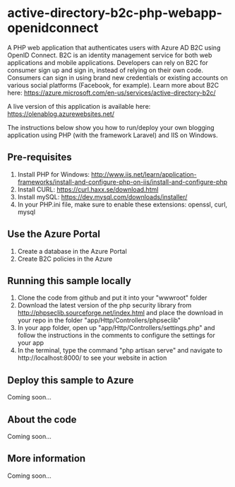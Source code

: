 # active-directory-b2c-php-webapp-openidconnect
A PHP web application that authenticates users with Azure AD B2C using OpenID Connect. B2C is an identity management service for both web applications and mobile applications. Developers can rely on B2C for consumer sign up and sign in, instead of relying on their own code. Consumers can sign in using brand new credentials or existing accounts on various social platforms (Facebook, for example). Learn more about B2C here: https://azure.microsoft.com/en-us/services/active-directory-b2c/

A live version of this application is available here: https://olenablog.azurewebsites.net/ 

The instructions below show you how to run/deploy your own blogging application using PHP (with the framework Laravel) and IIS on Windows.

## Pre-requisites
1. Install PHP for Windows: http://www.iis.net/learn/application-frameworks/install-and-configure-php-on-iis/install-and-configure-php
2. Install CURL: https://curl.haxx.se/download.html
3. Install mySQL: https://dev.mysql.com/downloads/installer/
4. In your PHP.ini file, make sure to enable these extensions: openssl, curl, mysql

## Use the Azure Portal
1. Create a database in the Azure Portal
2. Create B2C policies in the Azure 

## Running this sample locally
1. Clone the code from github and put it into your "wwwroot" folder
2. Download the latest version of the php security library from http://phpseclib.sourceforge.net/index.html and place the download in your repo in the folder "app/Http/Controllers/phpseclib"
3. In your app folder, open up "app/Http/Controllers/settings.php" and follow the instructions in the comments to configure the settings for your app
4. In the terminal, type the command "php artisan serve" and navigate to http://localhost:8000/ to see your website in action

## Deploy this sample to Azure
Coming soon...
## About the code
Coming soon...
## More information
Coming soon...
